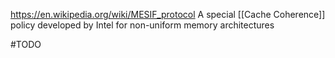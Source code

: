 https://en.wikipedia.org/wiki/MESIF_protocol
A special [[Cache Coherence]] policy developed by Intel for non-uniform memory architectures

#TODO 
